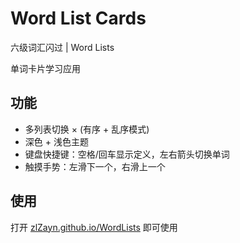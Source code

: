 # Word List Cards

六级词汇闪过 | Word Lists

单词卡片学习应用

## 功能

- 多列表切换 × (有序 + 乱序模式)
- 深色 + 浅色主题
- 键盘快捷键：空格/回车显示定义，左右箭头切换单词
- 触摸手势：左滑下一个，右滑上一个

## 使用

打开 [zlZayn.github.io/WordLists](https://zlZayn.github.io/WordLists/) 即可使用
